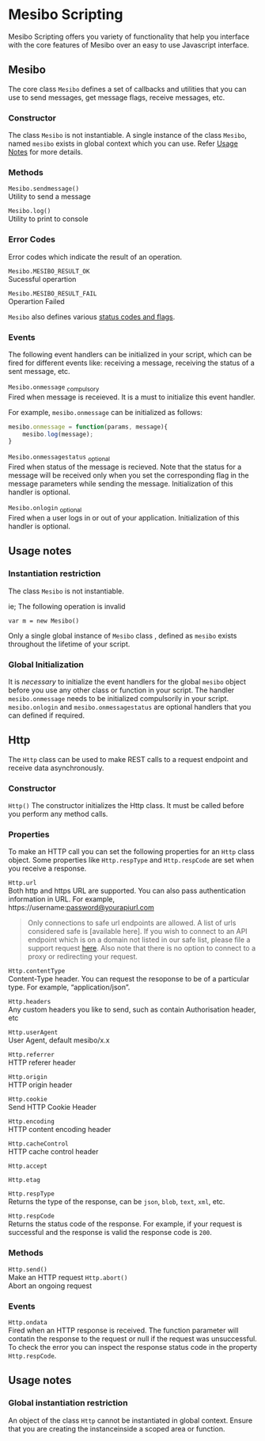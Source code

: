 # Mesibo Scripting

Mesibo Scripting offers you variety of functionality that help you interface with the core features of Mesibo over an easy to use Javascript interface.

## Mesibo  
The core class `Mesibo` defines a set of callbacks and utilities that you can use to send messages, get message flags, receive messages, etc.  

### Constructor
The class `Mesibo` is not instantiable. A single instance of the class `Mesibo`, named `mesibo` exists in global context which you can use. Refer [Usage Notes]() for more details.

### Methods  
`Mesibo.sendmessage()`  
Utility to send a message 

`Mesibo.log()`  
Utility to print to console

### Error Codes  
Error codes which indicate the result of an operation.

`Mesibo.MESIBO_RESULT_OK`  
Sucessful operartion

`Mesibo.MESIBO_RESULT_FAIL`  
Operartion Failed

`Mesibo` also defines various [status codes and flags](https://mesibo.com/documentation/api/real-time-api/data-structures/#messageparams).

### Events  
The following event handlers can be initialized in your script, which can be fired for different events like: receiving a message,  receiving the status of a sent message, etc. 

`Mesibo.onmessage` <sub>compulsory</sub>  
Fired when message is receieved. It is a must to initialize this event handler.

For example, `mesibo.onmessage` can be initialized as follows:
```javascript
mesibo.onmessage = function(params, message){
	mesibo.log(message);
}
```

`Mesibo.onmessagestatus` <sub>optional</sub>  
Fired when status of the message is recieved. Note that the status for a message will be received only when you set the corresponding flag in the message parameters while sending the message. Initialization of this handler is optional. 

`Mesibo.onlogin` <sub>optional</sub>  
Fired when a user logs in or out of your application. Initialization of this handler is optional.

## Usage notes

### Instantiation restriction
The class `Mesibo` is not instantiable. 

ie; The following operation is invalid  
```javscript
var m = new Mesibo()
```
Only a single global instance of `Mesibo` class , defined as `mesibo` exists throughout the lifetime of your script. 

### Global Initialization 

It is *necessary* to initialize the event handlers for the global `mesibo` object before you use any other class or function in your script. The handler `mesibo.onmessage` needs to be initialized compulsorily in your script. `mesibo.onlogin` and `mesibo.onmessagestatus` are optional handlers that you can defined if required.

## Http  
The `Http` class can be used to make REST calls to a request endpoint and receive data asynchronously.

### Constructor  
`Http()` The constructor initializes the Http class. It must be called before you perform any method calls. 

### Properties  
To make an HTTP call you can set the following properties for an `Http` class object. Some properties like `Http.respType` and `Http.respCode` are set when you receive a response. 

`Http.url`  
Both http and https URL are supported. You can also pass authentication information in URL. For example, https://username:password@yourapiurl.com

> Only connections to safe url endpoints are allowed. A list of urls considered safe is [available here]. If you wish to connect to an API endpoint which is on a domain not listed in our safe list, please file a support request [here]().
> Also note that there is no option to connect to a proxy or redirecting your request.

`Http.contentType`  
Content-Type header. You can request the resoponse to be of a particular type. For example, “application/json”.

`Http.headers`  
Any custom headers you like to send, such as contain Authorisation header, etc

`Http.userAgent`  
User Agent, default mesibo/x.x

`Http.referrer`  
HTTP referer header

`Http.origin`  
HTTP origin header

`Http.cookie`  
Send HTTP Cookie Header

`Http.encoding`  
HTTP content encoding header

`Http.cacheControl`  
HTTP cache control header

`Http.accept`

`Http.etag`

`Http.respType`  
Returns the type of the response, can be `json`, `blob`, `text`, `xml`, etc. 

`Http.respCode`  
Returns the status code of the response. For example, if your request is successful and the response is valid the response code is `200`.  

### Methods
`Http.send()`   
Make an HTTP request
`Http.abort()`   
Abort an ongoing request

### Events
`Http.ondata`  
Fired when an HTTP response is received.
The function parameter will contatin the response to the request or null if the request was unsuccessful. To check the error you can inspect the response status code in the property `Http.respCode`.

## Usage notes

### Global instantiation restriction  
An object of the class `Http` cannot be instantiated in global context. Ensure that you are creating the instanceinside a scoped area or function.

 

